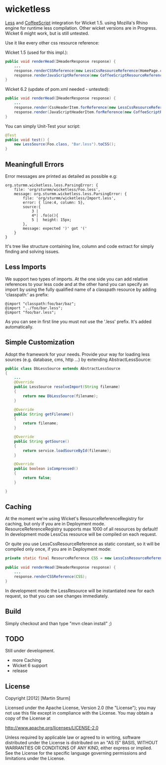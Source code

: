 wicketless
==========

<a href="http://www.lesscss.org/">Less</a> and <a href="http://coffeescript.org/">CoffeeScript</a> integration for Wicket 1.5. using Mozilla's Rhino engine for runtime less compilation. Other wicket versions are in Progress. Wicket 6 might work, but is still untested.

Use it like every other css resource reference:

Wicket 1.5 (used for this impl.):
```java
public void renderHead(IHeaderResponse response) {
	...
	response.renderCSSReference(new LessCssResourceReference(HomePage.class, "HomePage.less"));
	response.renderJavaScriptReference(new CoffeeScriptResourceReference(HomePage.class, "HomePage.cs"));
}
```

Wicket 6.2 (update of pom.xml needed - untested):
```java
public void renderHead(IHeaderResponse response) {
	...
	response.render(CssHeaderItem.forReference(new LessCssResourceReference(HomePage.class, "HomePage.less")));
	response.render(JavaScriptHeaderItem.forReference(new CoffeeScriptResourceReference(HomePage.class, "HomePage.cs")));
}
```

You can simply Unit-Test your script:

```java
@Test
public void test() {
	new LessSource(Foo.class, "Bar.less").toCSS();
}
```    

Meaningfull Errors
----------
Error messages are printed as detailed as possible e.g:
```
org.sturmm.wicketless.less.ParsingError: { 
	file: 'org/sturmm/wicketless/Foo.less', 
	message: org.sturmm.wicketless.less.ParsingError: { 
		file: 'org/sturmm/wicketless/Import.less', 
		error: { line:4, column: 5}, 
		source:{ 
			3 | 
			4*| .fo(o(){
			5 |  height: 15px;
		},
		message: expected ')' got '('
	}
}
```
It's tree like structure containing line, column and code extract for simply finding and solving issues.

Less Imports
----------
We support two types of imports. At the one side you can add relative references to your less code and at the other hand you can specify an import by using the fully qualified name of a classpath resource by adding 'classpath:' as prefix:

```lesscss
@import "classpath:foo/bar/baz";
@import "../foo/bar.less";
@import "foo/bar.less";
```

As you can see in first line you must not use the '.less' prefix. It's added automatically.

Simple Customization
----------
Adopt the framework for your needs. Provide your way for loading less sources (e.g. database, cms, http ...) by extending AbstractLessSource:

```java
public class DbLessSource extends AbstractLessSource
{
	...
	@Override
	public LessSource resolveImport(String filename)
	{
		return new DbLessSource(filename);
	}

	@Override
	public String getFilename()
	{
		return filename;
	}

	@Override
	public String getSource()
	{
		return service.loadSourceById(filename);
	}

	@Override
	public boolean isCompressed()
	{
		return false;
	}

}
``` 

Caching
----------
At the moment we're using Wicket's ResourceReferenceRegistry for caching, but only if you are in Deployment mode. ResourceReferenceRegistry supports max 1000 of all resources by default! In development mode LessCss resource will be compiled on each request.

Or quite you use LessCssResourceReference as static constant, so it will be compiled only once, if you are in Deployment mode:
```java
private static final ResourceReference CSS = new LessCssResourceReference(HomePage.class, "HomePage.less");
    
public void renderHead(IHeaderResponse response) {
	...
	response.renderCSSReference(CSS);
}
```
In development mode the LessResource will be instantiated new for each request, so that you can see changes immediately.


Build
----------
Simply checkout and than type "mvn clean install" ;)

TODO
----------

Still under development. 
- more Caching
- Wicket 6 support
- release

License
----------

Copyright [2012] [Martin Sturm]

Licensed under the Apache License, Version 2.0 (the "License");
you may not use this file except in compliance with the License.
You may obtain a copy of the License at

   http://www.apache.org/licenses/LICENSE-2.0

Unless required by applicable law or agreed to in writing, software
distributed under the License is distributed on an "AS IS" BASIS,
WITHOUT WARRANTIES OR CONDITIONS OF ANY KIND, either express or implied.
See the License for the specific language governing permissions and
limitations under the License.

